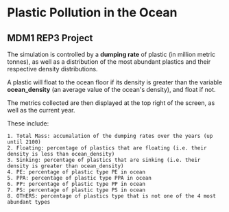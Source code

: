 # Plastic Pollution in the Ocean
## MDM1 REP3 Project

The simulation is controlled by a **dumping rate** of plastic (in million metric tonnes), 
as well as a distribution of the most abundant plastics and their respective density distributions.

A plastic will float to the ocean floor if its density is greater than the variable **ocean_density** (an average value of the ocean's density),
and float if not.

The metrics collected are then displayed at the top right of the screen, as well as the current year.

These include:

	1. Total Mass: accumalation of the dumping rates over the years (up until 2100)
	2. Floating: percentage of plastics that are floating (i.e. their density is less than ocean_density) 
	3. Sinking: percentage of plastics that are sinking (i.e. their density is greater than ocean_density)
	4. PE: percentage of plastic type PE in ocean
	5. PPA: percentage of plastic type PPA in ocean
	6. PP: percentage of plastic type PP in ocean
	7. PS: percentage of plastic type PS in ocean
	8. OTHERS: percentage of plastics type that is not one of the 4 most abundant types
